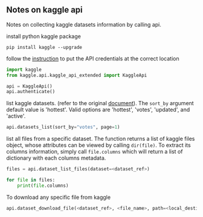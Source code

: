 ## Notes on kaggle api

Notes on collecting kaggle datasets information by calling api.

install python kaggle package
```
pip install kaggle --upgrade
```

follow the [instruction](https://github.com/Kaggle/kaggle-api#api-credentials) to put the API credentials at the correct location

```python
import kaggle
from kaggle.api.kaggle_api_extended import KaggleApi

api = KaggleApi()
api.authenticate()
```

list kaggle datasets. (refer to the original [document](https://github.com/Kaggle/kaggle-api/tree/main#list-datasets)).
The `sort_by` argument default value is 'hottest'. Valid options are 'hottest', 'votes', 'updated', and 'active'.
```python
api.datasets_list(sort_by="votes", page=1)
```

list all files from a specific dataset. The function returns a list of kaggle files object, whose attributes can be viewed by calling `dir(file)`. 
To extract its columns information, simply call `file.columns` which will return a list of dictionary with each columns metadata.
```python
files = api.dataset_list_files(dataset=<dataset_ref>)

for file in files:
    print(file.columns)
```

To download any specific file from kaggle

```python
api.dataset_download_file(<dataset_ref>, <file_name>, path=<local_destination_directory>)
```




